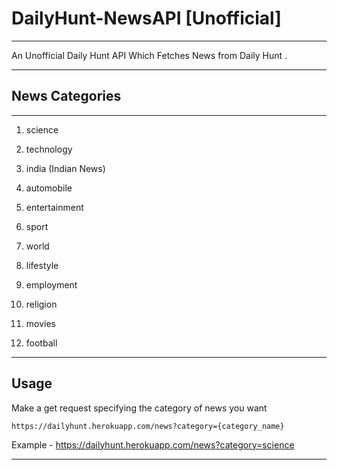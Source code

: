 # DailyHunt-NewsAPI [Unofficial]

---

An Unofficial Daily Hunt API Which Fetches News from Daily Hunt .

---

## News Categories 

---

1. science

2. technology

3. india (Indian News)

4. automobile

5. entertainment 

6. sport 

7. world

8. lifestyle

9. employment

10. religion

11. movies

12. football


---
## Usage

Make a get request specifying the category of news you want
```
https://dailyhunt.herokuapp.com/news?category={category_name}
```
Example - https://dailyhunt.herokuapp.com/news?category=science

---





